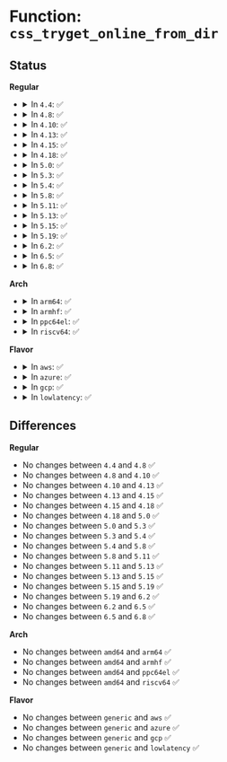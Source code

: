 # Function: <code>css_tryget_online_from_dir</code>

## Status
<b>Regular</b>
<ul>
<li>
<details>
<summary>In <code>4.4</code>: ✅</summary>

```c
struct cgroup_subsys_state *css_tryget_online_from_dir(struct dentry *dentry, struct cgroup_subsys *ss);
```

**Collision:** Unique Global

**Inline:** No

**Transformation:** False

**Instances:**

```
In kernel/cgroup.c (ffffffff811198e0)
Location: kernel/cgroup.c:5912
Inline: False
Direct callers:
  - kernel/events/core.c:perf_event_alloc
  - mm/memcontrol.c:memcg_write_event_control
```
**Symbols:**

```
ffffffff811198e0-ffffffff811199d1: css_tryget_online_from_dir (STB_GLOBAL)
```
</details>
</li>
<li>
<details>
<summary>In <code>4.8</code>: ✅</summary>

```c
struct cgroup_subsys_state *css_tryget_online_from_dir(struct dentry *dentry, struct cgroup_subsys *ss);
```

**Collision:** Unique Global

**Inline:** No

**Transformation:** False

**Instances:**

```
In kernel/cgroup.c (ffffffff81121560)
Location: kernel/cgroup.c:6151
Inline: False
Direct callers:
  - kernel/cgroup.c:cgroup_get_from_fd
  - kernel/events/core.c:perf_event_alloc
  - mm/memcontrol.c:memcg_write_event_control
```
**Symbols:**

```
ffffffff81121560-ffffffff8112164c: css_tryget_online_from_dir (STB_GLOBAL)
```
</details>
</li>
<li>
<details>
<summary>In <code>4.10</code>: ✅</summary>

```c
struct cgroup_subsys_state *css_tryget_online_from_dir(struct dentry *dentry, struct cgroup_subsys *ss);
```

**Collision:** Unique Global

**Inline:** No

**Transformation:** False

**Instances:**

```
In kernel/cgroup.c (ffffffff81129ae0)
Location: kernel/cgroup.c:6180
Inline: False
Direct callers:
  - kernel/cgroup.c:cgroup_get_from_fd
  - kernel/events/core.c:perf_event_alloc
  - mm/memcontrol.c:memcg_write_event_control
```
**Symbols:**

```
ffffffff81129ae0-ffffffff81129bd0: css_tryget_online_from_dir (STB_GLOBAL)
```
</details>
</li>
<li>
<details>
<summary>In <code>4.13</code>: ✅</summary>

```c
struct cgroup_subsys_state *css_tryget_online_from_dir(struct dentry *dentry, struct cgroup_subsys *ss);
```

**Collision:** Unique Global

**Inline:** No

**Transformation:** False

**Instances:**

```
In kernel/cgroup/cgroup.c (ffffffff811288a0)
Location: kernel/cgroup/cgroup.c:5000
Inline: False
Direct callers:
  - kernel/cgroup/cgroup.c:cgroup_get_from_fd
  - mm/memcontrol.c:memcg_write_event_control
```
**Symbols:**

```
ffffffff811288a0-ffffffff81128991: css_tryget_online_from_dir (STB_GLOBAL)
```
</details>
</li>
<li>
<details>
<summary>In <code>4.15</code>: ✅</summary>

```c
struct cgroup_subsys_state *css_tryget_online_from_dir(struct dentry *dentry, struct cgroup_subsys *ss);
```

**Collision:** Unique Global

**Inline:** No

**Transformation:** False

**Instances:**

```
In kernel/cgroup/cgroup.c (ffffffff81134ef0)
Location: kernel/cgroup/cgroup.c:5667
Inline: False
Direct callers:
  - kernel/cgroup/cgroup.c:cgroup_get_from_fd
  - mm/memcontrol.c:memcg_write_event_control
```
**Symbols:**

```
ffffffff81134ef0-ffffffff81134fe1: css_tryget_online_from_dir (STB_GLOBAL)
```
</details>
</li>
<li>
<details>
<summary>In <code>4.18</code>: ✅</summary>

```c
struct cgroup_subsys_state *css_tryget_online_from_dir(struct dentry *dentry, struct cgroup_subsys *ss);
```

**Collision:** Unique Global

**Inline:** No

**Transformation:** False

**Instances:**

```
In kernel/cgroup/cgroup.c (ffffffff81143630)
Location: kernel/cgroup/cgroup.c:5705
Inline: False
Direct callers:
  - kernel/cgroup/cgroup.c:cgroup_get_from_fd
  - kernel/events/core.c:perf_event_alloc
  - mm/memcontrol.c:memcg_write_event_control
```
**Symbols:**

```
ffffffff81143630-ffffffff81143724: css_tryget_online_from_dir (STB_GLOBAL)
```
</details>
</li>
<li>
<details>
<summary>In <code>5.0</code>: ✅</summary>

```c
struct cgroup_subsys_state *css_tryget_online_from_dir(struct dentry *dentry, struct cgroup_subsys *ss);
```

**Collision:** Unique Global

**Inline:** No

**Transformation:** False

**Instances:**

```
In kernel/cgroup/cgroup.c (ffffffff8114f160)
Location: kernel/cgroup/cgroup.c:5808
Inline: False
Direct callers:
  - kernel/cgroup/cgroup.c:cgroup_get_from_fd
  - kernel/events/core.c:perf_event_alloc
  - mm/memcontrol.c:memcg_write_event_control
```
**Symbols:**

```
ffffffff8114f160-ffffffff8114f244: css_tryget_online_from_dir (STB_GLOBAL)
```
</details>
</li>
<li>
<details>
<summary>In <code>5.3</code>: ✅</summary>

```c
struct cgroup_subsys_state *css_tryget_online_from_dir(struct dentry *dentry, struct cgroup_subsys *ss);
```

**Collision:** Unique Global

**Inline:** No

**Transformation:** False

**Instances:**

```
In kernel/cgroup/cgroup.c (ffffffff8115ae50)
Location: kernel/cgroup/cgroup.c:6185
Inline: False
Direct callers:
  - kernel/cgroup/cgroup.c:cgroup_get_from_fd
  - kernel/events/core.c:perf_event_alloc
  - mm/memcontrol.c:memcg_write_event_control
```
**Symbols:**

```
ffffffff8115ae50-ffffffff8115af36: css_tryget_online_from_dir (STB_GLOBAL)
```
</details>
</li>
<li>
<details>
<summary>In <code>5.4</code>: ✅</summary>

```c
struct cgroup_subsys_state *css_tryget_online_from_dir(struct dentry *dentry, struct cgroup_subsys *ss);
```

**Collision:** Unique Global

**Inline:** No

**Transformation:** False

**Instances:**

```
In kernel/cgroup/cgroup.c (ffffffff81166b00)
Location: kernel/cgroup/cgroup.c:6200
Inline: False
Direct callers:
  - kernel/cgroup/cgroup.c:cgroup_get_from_fd
  - kernel/events/core.c:perf_event_alloc
  - mm/memcontrol.c:memcg_write_event_control
```
**Symbols:**

```
ffffffff81166b00-ffffffff81166be6: css_tryget_online_from_dir (STB_GLOBAL)
```
</details>
</li>
<li>
<details>
<summary>In <code>5.8</code>: ✅</summary>

```c
struct cgroup_subsys_state *css_tryget_online_from_dir(struct dentry *dentry, struct cgroup_subsys *ss);
```

**Collision:** Unique Global

**Inline:** No

**Transformation:** False

**Instances:**

```
In kernel/cgroup/cgroup.c (ffffffff81177cb0)
Location: kernel/cgroup/cgroup.c:6270
Inline: False
Direct callers:
  - kernel/cgroup/cgroup.c:cgroup_get_from_fd
  - kernel/cgroup/cgroup.c:cgroup_css_set_fork
  - kernel/events/core.c:perf_event_alloc
  - mm/memcontrol.c:memcg_write_event_control
```
**Symbols:**

```
ffffffff81177cb0-ffffffff81177d93: css_tryget_online_from_dir (STB_GLOBAL)
```
</details>
</li>
<li>
<details>
<summary>In <code>5.11</code>: ✅</summary>

```c
struct cgroup_subsys_state *css_tryget_online_from_dir(struct dentry *dentry, struct cgroup_subsys *ss);
```

**Collision:** Unique Global

**Inline:** No

**Transformation:** False

**Instances:**

```
In kernel/cgroup/cgroup.c (ffffffff811749b0)
Location: kernel/cgroup/cgroup.c:6262
Inline: False
Direct callers:
  - kernel/cgroup/cgroup.c:cgroup_get_from_fd
  - kernel/cgroup/cgroup.c:cgroup_css_set_fork
  - kernel/events/core.c:perf_event_alloc
  - mm/memcontrol.c:memcg_write_event_control
```
**Symbols:**

```
ffffffff811749b0-ffffffff81174ab5: css_tryget_online_from_dir (STB_GLOBAL)
```
</details>
</li>
<li>
<details>
<summary>In <code>5.13</code>: ✅</summary>

```c
struct cgroup_subsys_state *css_tryget_online_from_dir(struct dentry *dentry, struct cgroup_subsys *ss);
```

**Collision:** Unique Global

**Inline:** No

**Transformation:** False

**Instances:**

```
In kernel/cgroup/cgroup.c (ffffffff81175570)
Location: kernel/cgroup/cgroup.c:6240
Inline: False
Direct callers:
  - kernel/cgroup/cgroup.c:cgroup_get_from_fd
  - kernel/cgroup/cgroup.c:cgroup_css_set_fork
  - kernel/events/core.c:perf_event_alloc
  - mm/memcontrol.c:memcg_write_event_control
```
**Symbols:**

```
ffffffff81175570-ffffffff81175675: css_tryget_online_from_dir (STB_GLOBAL)
```
</details>
</li>
<li>
<details>
<summary>In <code>5.15</code>: ✅</summary>

```c
struct cgroup_subsys_state *css_tryget_online_from_dir(struct dentry *dentry, struct cgroup_subsys *ss);
```

**Collision:** Unique Global

**Inline:** No

**Transformation:** False

**Instances:**

```
In kernel/cgroup/cgroup.c (ffffffff8119cae0)
Location: kernel/cgroup/cgroup.c:6486
Inline: False
Direct callers:
  - kernel/cgroup/cgroup.c:cgroup_get_from_fd
  - kernel/cgroup/cgroup.c:cgroup_css_set_fork
  - kernel/events/core.c:perf_event_alloc
  - mm/memcontrol.c:memcg_write_event_control
```
**Symbols:**

```
ffffffff8119cae0-ffffffff8119cc03: css_tryget_online_from_dir (STB_GLOBAL)
```
</details>
</li>
<li>
<details>
<summary>In <code>5.19</code>: ✅</summary>

```c
struct cgroup_subsys_state *css_tryget_online_from_dir(struct dentry *dentry, struct cgroup_subsys *ss);
```

**Collision:** Unique Global

**Inline:** No

**Transformation:** False

**Instances:**

```
In kernel/cgroup/cgroup.c (ffffffff811ccdc0)
Location: kernel/cgroup/cgroup.c:6516
Inline: False
Direct callers:
  - kernel/cgroup/cgroup.c:cgroup_get_from_fd
  - kernel/cgroup/cgroup.c:cgroup_css_set_fork
  - kernel/events/core.c:perf_event_alloc
  - mm/memcontrol.c:memcg_write_event_control
```
**Symbols:**

```
ffffffff811ccdc0-ffffffff811ccefe: css_tryget_online_from_dir (STB_GLOBAL)
```
</details>
</li>
<li>
<details>
<summary>In <code>6.2</code>: ✅</summary>

```c
struct cgroup_subsys_state *css_tryget_online_from_dir(struct dentry *dentry, struct cgroup_subsys *ss);
```

**Collision:** Unique Global

**Inline:** No

**Transformation:** False

**Instances:**

```
In kernel/cgroup/cgroup.c (ffffffff81210370)
Location: kernel/cgroup/cgroup.c:6762
Inline: False
Direct callers:
  - kernel/cgroup/cgroup.c:cgroup_get_from_fd
  - kernel/cgroup/cgroup.c:cgroup_css_set_fork
  - kernel/events/core.c:perf_event_alloc
  - mm/memcontrol.c:memcg_write_event_control
```
**Symbols:**

```
ffffffff81210370-ffffffff812104ad: css_tryget_online_from_dir (STB_GLOBAL)
```
</details>
</li>
<li>
<details>
<summary>In <code>6.5</code>: ✅</summary>

```c
struct cgroup_subsys_state *css_tryget_online_from_dir(struct dentry *dentry, struct cgroup_subsys *ss);
```

**Collision:** Unique Global

**Inline:** No

**Transformation:** False

**Instances:**

```
In kernel/cgroup/cgroup.c (ffffffff81225d80)
Location: kernel/cgroup/cgroup.c:6745
Inline: False
Direct callers:
  - kernel/cgroup/cgroup.c:cgroup_v1v2_get_from_fd
  - kernel/cgroup/cgroup.c:cgroup_css_set_fork
  - kernel/events/core.c:perf_event_alloc
  - mm/memcontrol.c:memcg_write_event_control
```
**Symbols:**

```
ffffffff81225d80-ffffffff81225ebd: css_tryget_online_from_dir (STB_GLOBAL)
```
</details>
</li>
<li>
<details>
<summary>In <code>6.8</code>: ✅</summary>

```c
struct cgroup_subsys_state *css_tryget_online_from_dir(struct dentry *dentry, struct cgroup_subsys *ss);
```

**Collision:** Unique Global

**Inline:** No

**Transformation:** False

**Instances:**

```
In kernel/cgroup/cgroup.c (ffffffff8123da10)
Location: kernel/cgroup/cgroup.c:6786
Inline: False
Direct callers:
  - kernel/cgroup/cgroup.c:cgroup_v1v2_get_from_fd
  - kernel/cgroup/cgroup.c:cgroup_css_set_fork
  - kernel/events/core.c:perf_event_alloc
  - mm/memcontrol.c:memcg_write_event_control
```
**Symbols:**

```
ffffffff8123da10-ffffffff8123db4d: css_tryget_online_from_dir (STB_GLOBAL)
```
</details>
</li>
</ul>
<b>Arch</b>
<ul>
<li>
<details>
<summary>In <code>arm64</code>: ✅</summary>

```c
struct cgroup_subsys_state *css_tryget_online_from_dir(struct dentry *dentry, struct cgroup_subsys *ss);
```

**Collision:** Unique Global

**Inline:** No

**Transformation:** False

**Instances:**

```
In kernel/cgroup/cgroup.c (ffff8000101d8948)
Location: kernel/cgroup/cgroup.c:6200
Inline: False
Direct callers:
  - kernel/cgroup/cgroup.c:cgroup_get_from_fd
  - kernel/events/core.c:perf_event_alloc
  - mm/memcontrol.c:memcg_write_event_control
```
**Symbols:**

```
ffff8000101d8948-ffff8000101d8a18: css_tryget_online_from_dir (STB_GLOBAL)
```
</details>
</li>
<li>
<details>
<summary>In <code>armhf</code>: ✅</summary>

```c
struct cgroup_subsys_state *css_tryget_online_from_dir(struct dentry *dentry, struct cgroup_subsys *ss);
```

**Collision:** Unique Global

**Inline:** No

**Transformation:** False

**Instances:**

```
In kernel/cgroup/cgroup.c (c041b52c)
Location: kernel/cgroup/cgroup.c:6200
Inline: False
Direct callers:
  - kernel/cgroup/cgroup.c:cgroup_get_from_fd
  - kernel/events/core.c:perf_event_alloc
  - mm/memcontrol.c:memcg_write_event_control
```
**Symbols:**

```
c041b52c-c041b64c: css_tryget_online_from_dir (STB_GLOBAL)
```
</details>
</li>
<li>
<details>
<summary>In <code>ppc64el</code>: ✅</summary>

```c
struct cgroup_subsys_state *css_tryget_online_from_dir(struct dentry *dentry, struct cgroup_subsys *ss);
```

**Collision:** Unique Global

**Inline:** No

**Transformation:** False

**Instances:**

```
In kernel/cgroup/cgroup.c (c000000000245b10)
Location: kernel/cgroup/cgroup.c:6200
Inline: False
Direct callers:
  - kernel/cgroup/cgroup.c:cgroup_get_from_fd
  - mm/memcontrol.c:memcg_write_event_control
```
**Symbols:**

```
c000000000245b10-c000000000245ca8: css_tryget_online_from_dir (STB_GLOBAL)
```
</details>
</li>
<li>
<details>
<summary>In <code>riscv64</code>: ✅</summary>

```c
struct cgroup_subsys_state *css_tryget_online_from_dir(struct dentry *dentry, struct cgroup_subsys *ss);
```

**Collision:** Unique Global

**Inline:** No

**Transformation:** False

**Instances:**

```
In kernel/cgroup/cgroup.c (ffffffe0001518de)
Location: kernel/cgroup/cgroup.c:6200
Inline: False
Direct callers:
  - kernel/cgroup/cgroup.c:cgroup_get_from_fd
  - mm/memcontrol.c:memcg_write_event_control
```
**Symbols:**

```
ffffffe0001518de-ffffffe0001519d2: css_tryget_online_from_dir (STB_GLOBAL)
```
</details>
</li>
</ul>
<b>Flavor</b>
<ul>
<li>
<details>
<summary>In <code>aws</code>: ✅</summary>

```c
struct cgroup_subsys_state *css_tryget_online_from_dir(struct dentry *dentry, struct cgroup_subsys *ss);
```

**Collision:** Unique Global

**Inline:** No

**Transformation:** False

**Instances:**

```
In kernel/cgroup/cgroup.c (ffffffff8115f120)
Location: kernel/cgroup/cgroup.c:6200
Inline: False
Direct callers:
  - kernel/cgroup/cgroup.c:cgroup_get_from_fd
  - kernel/events/core.c:perf_event_alloc
  - mm/memcontrol.c:memcg_write_event_control
```
**Symbols:**

```
ffffffff8115f120-ffffffff8115f206: css_tryget_online_from_dir (STB_GLOBAL)
```
</details>
</li>
<li>
<details>
<summary>In <code>azure</code>: ✅</summary>

```c
struct cgroup_subsys_state *css_tryget_online_from_dir(struct dentry *dentry, struct cgroup_subsys *ss);
```

**Collision:** Unique Global

**Inline:** No

**Transformation:** False

**Instances:**

```
In kernel/cgroup/cgroup.c (ffffffff811523b0)
Location: kernel/cgroup/cgroup.c:6200
Inline: False
Direct callers:
  - kernel/cgroup/cgroup.c:cgroup_get_from_fd
  - kernel/events/core.c:perf_event_alloc
  - mm/memcontrol.c:memcg_write_event_control
```
**Symbols:**

```
ffffffff811523b0-ffffffff81152496: css_tryget_online_from_dir (STB_GLOBAL)
```
</details>
</li>
<li>
<details>
<summary>In <code>gcp</code>: ✅</summary>

```c
struct cgroup_subsys_state *css_tryget_online_from_dir(struct dentry *dentry, struct cgroup_subsys *ss);
```

**Collision:** Unique Global

**Inline:** No

**Transformation:** False

**Instances:**

```
In kernel/cgroup/cgroup.c (ffffffff8115cef0)
Location: kernel/cgroup/cgroup.c:6200
Inline: False
Direct callers:
  - kernel/cgroup/cgroup.c:cgroup_get_from_fd
  - kernel/events/core.c:perf_event_alloc
  - mm/memcontrol.c:memcg_write_event_control
```
**Symbols:**

```
ffffffff8115cef0-ffffffff8115cfd6: css_tryget_online_from_dir (STB_GLOBAL)
```
</details>
</li>
<li>
<details>
<summary>In <code>lowlatency</code>: ✅</summary>

```c
struct cgroup_subsys_state *css_tryget_online_from_dir(struct dentry *dentry, struct cgroup_subsys *ss);
```

**Collision:** Unique Global

**Inline:** No

**Transformation:** False

**Instances:**

```
In kernel/cgroup/cgroup.c (ffffffff8116a010)
Location: kernel/cgroup/cgroup.c:6200
Inline: False
Direct callers:
  - kernel/cgroup/cgroup.c:cgroup_get_from_fd
  - kernel/events/core.c:perf_event_alloc
  - mm/memcontrol.c:memcg_write_event_control
```
**Symbols:**

```
ffffffff8116a010-ffffffff8116a11c: css_tryget_online_from_dir (STB_GLOBAL)
```
</details>
</li>
</ul>

## Differences
<b>Regular</b>
<ul>
<li>
No changes between <code>4.4</code> and <code>4.8</code> ✅
</li>
<li>
No changes between <code>4.8</code> and <code>4.10</code> ✅
</li>
<li>
No changes between <code>4.10</code> and <code>4.13</code> ✅
</li>
<li>
No changes between <code>4.13</code> and <code>4.15</code> ✅
</li>
<li>
No changes between <code>4.15</code> and <code>4.18</code> ✅
</li>
<li>
No changes between <code>4.18</code> and <code>5.0</code> ✅
</li>
<li>
No changes between <code>5.0</code> and <code>5.3</code> ✅
</li>
<li>
No changes between <code>5.3</code> and <code>5.4</code> ✅
</li>
<li>
No changes between <code>5.4</code> and <code>5.8</code> ✅
</li>
<li>
No changes between <code>5.8</code> and <code>5.11</code> ✅
</li>
<li>
No changes between <code>5.11</code> and <code>5.13</code> ✅
</li>
<li>
No changes between <code>5.13</code> and <code>5.15</code> ✅
</li>
<li>
No changes between <code>5.15</code> and <code>5.19</code> ✅
</li>
<li>
No changes between <code>5.19</code> and <code>6.2</code> ✅
</li>
<li>
No changes between <code>6.2</code> and <code>6.5</code> ✅
</li>
<li>
No changes between <code>6.5</code> and <code>6.8</code> ✅
</li>
</ul>
<b>Arch</b>
<ul>
<li>
No changes between <code>amd64</code> and <code>arm64</code> ✅
</li>
<li>
No changes between <code>amd64</code> and <code>armhf</code> ✅
</li>
<li>
No changes between <code>amd64</code> and <code>ppc64el</code> ✅
</li>
<li>
No changes between <code>amd64</code> and <code>riscv64</code> ✅
</li>
</ul>
<b>Flavor</b>
<ul>
<li>
No changes between <code>generic</code> and <code>aws</code> ✅
</li>
<li>
No changes between <code>generic</code> and <code>azure</code> ✅
</li>
<li>
No changes between <code>generic</code> and <code>gcp</code> ✅
</li>
<li>
No changes between <code>generic</code> and <code>lowlatency</code> ✅
</li>
</ul>

